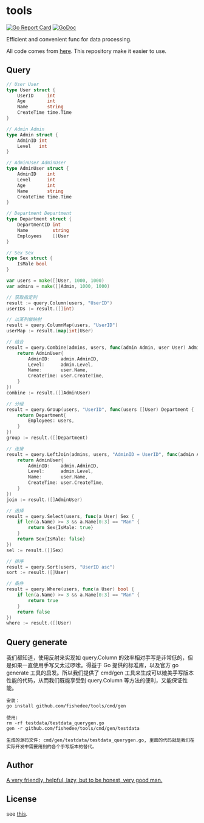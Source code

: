 # tools

[![Go Report Card](https://goreportcard.com/badge/github.com/fishedee/tools)](https://goreportcard.com/report/github.com/fishedee/tools)
[![GoDoc](https://godoc.org/github.com/fishedee/tools?status.svg)](https://godoc.org/github.com/fishedee/tools)

Efficient and convenient func for data processing.

All code comes from [here](https://github.com/fishedee/fishgo/tree/master/src/github.com/fishedee/language). This repository make it easier to use.

## Query

```go
// User User
type User struct {
    UserID     int
    Age        int
    Name       string
    CreateTime time.Time
}

// Admin Admin
type Admin struct {
    AdminID int
    Level   int
}

// AdminUser AdminUser
type AdminUser struct {
    AdminID    int
    Level      int
    Age        int
    Name       string
    CreateTime time.Time
}

// Department Department
type Department struct {
    DepartmentID int
    Name         string
    Employees    []User
}

// Sex Sex
type Sex struct {
    IsMale bool
}

var users = make([]User, 1000, 1000)
var admins = make([]Admin, 1000, 1000)

// 获取指定列
result := query.Column(users, "UserID")
userIDs := result.([]int)

// 以某列做映射
result = query.ColumnMap(users, "UserID")
userMap := result.(map[int]User)

// 结合
result = query.Combine(admins, users, func(admin Admin, user User) AdminUser {
    return AdminUser{
        AdminID:    admin.AdminID,
        Level:      admin.Level,
        Name:       user.Name,
        CreateTime: user.CreateTime,
    }
})
combine := result.([]AdminUser)

// 分组
result = query.Group(users, "UserID", func(users []User) Department {
    return Department{
        Employees: users,
    }
})
group := result.([]Department)

// 连接
result = query.LeftJoin(admins, users, "AdminID = UserID", func(admin Admin, user User) AdminUser {
    return AdminUser{
        AdminID:    admin.AdminID,
        Level:      admin.Level,
        Name:       user.Name,
        CreateTime: user.CreateTime,
    }
})
join := result.([]AdminUser)

// 选择
result = query.Select(users, func(a User) Sex {
    if len(a.Name) >= 3 && a.Name[0:3] == "Man" {
        return Sex{IsMale: true}
    }
    return Sex{IsMale: false}
})
sel := result.([]Sex)

// 排序
result = query.Sort(users, "UserID asc")
sort := result.([]User)

// 条件
result = query.Where(users, func(a User) bool {
    if len(a.Name) >= 3 && a.Name[0:3] == "Man" {
        return true
    }
    return false
})
where := result.([]User)
```

## Query generate

我们都知道，使用反射来实现如 query.Column 的效率相对手写是非常低的，但是如果一直使用手写又太过啰嗦。得益于 Go 提供的标准库，以及官方 go generate 工具的启发。所以我们提供了 cmd/gen 工具来生成可以媲美手写版本性能的代码，从而我们既能享受到 query.Column 等方法的便利，又能保证性能。

```shell
安装：
go install github.com/fishedee/tools/cmd/gen

使用:
rm -rf testdata/testdata_querygen.go
gen -r github.com/fishedee/tools/cmd/gen/testdata

生成的源码文件: cmd/gen/testdata/testdata_querygen.go, 里面的代码就是我们在实际开发中需要用到的各个手写版本的替代。
```

## Author

[A very friendly, helpful, lazy, but to be honest, very good man.](https://github.com/fishedee)

## License

see [this](LICENSE).
